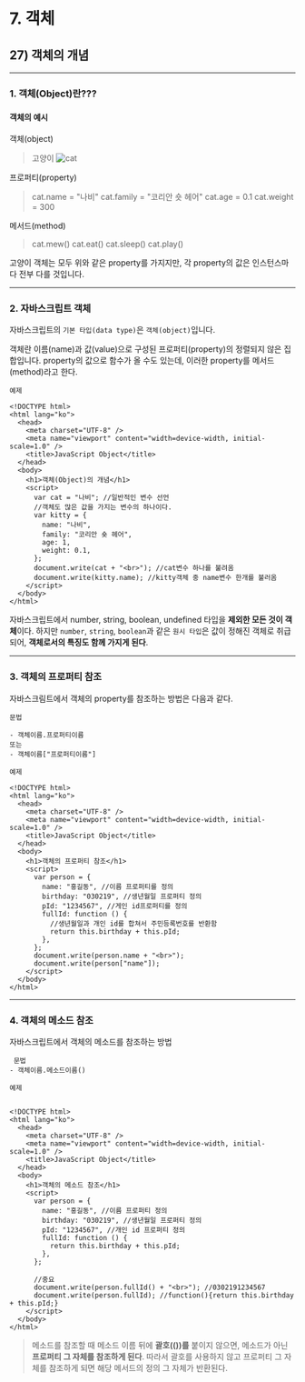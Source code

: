 # 7. 객체

## 27) 객체의 개념

---

### 1. 객체(Object)란???

#### 객체의 예시

객체(object)

> 고양이
> ![cat](http://tcpschool.com/lectures/img_js_kitty.png)

프로퍼티(property)

> cat.name = "나비"
> cat.family = "코리안 숏 헤어"
> cat.age = 0.1
> cat.weight = 300

메서드(method)

> cat.mew()
> cat.eat()
> cat.sleep()
> cat.play()

고양이 객체는 모두 위와 같은 property를 가지지만, 각 property의 값은 인스턴스마다 전부 다를 것입니다.

---

### 2. 자바스크립트 객체

자바스크립트의 `기본 타입(data type)`은 `객체(object)`입니다.

객체란 이름(name)과 값(value)으로 구성된 프로퍼티(property)의 정렬되지 않은 집합입니다.
property의 값으로 함수가 올 수도 있는데, 이러한 property를 메서드(method)라고 한다.

```
예제

<!DOCTYPE html>
<html lang="ko">
  <head>
    <meta charset="UTF-8" />
    <meta name="viewport" content="width=device-width, initial-scale=1.0" />
    <title>JavaScript Object</title>
  </head>
  <body>
    <h1>객체(Object)의 개념</h1>
    <script>
      var cat = "나비"; //일반적인 변수 선언
      //객체도 많은 값을 가지는 변수의 하나이다.
      var kitty = {
        name: "나비",
        family: "코리안 숏 헤어",
        age: 1,
        weight: 0.1,
      };
      document.write(cat + "<br>"); //cat변수 하나를 불려옴
      document.write(kitty.name); //kitty객체 중 name변수 한개를 불러옴
    </script>
  </body>
</html>
```

자바스크립트에서 number, string, boolean, undefined 타입을 **제외한 모든 것이 객체**이다.
하지만 `number`, `string`, `boolean`과 같은 `원시 타입`은 값이 정해진 객체로 취급되어, **객체로서의 특징도 함께 가지게 된다**.

---

### 3. 객체의 프로퍼티 참조

자바스크림트에서 객체의 property를 참조하는 방법은 다음과 같다.

```
문법

- 객체이름.프로퍼티이름
또는
- 객체이름["프로퍼티이름"]
```

```
예제

<!DOCTYPE html>
<html lang="ko">
  <head>
    <meta charset="UTF-8" />
    <meta name="viewport" content="width=device-width, initial-scale=1.0" />
    <title>JavaScript Object</title>
  </head>
  <body>
    <h1>객체의 프로퍼티 참조</h1>
    <script>
      var person = {
        name: "홍길동", //이름 프로퍼티를 정의
        birthday: "030219", //생년월일 프로퍼티 정의
        pId: "1234567", //게인 id프로퍼티를 정의
        fullId: function () {
          //생년월일과 개인 id를 합쳐서 주민등록번호를 반환함
          return this.birthday + this.pId;
        },
      };
      document.write(person.name + "<br>");
      document.write(person["name"]);
    </script>
  </body>
</html>
```

---

### 4. 객체의 메소드 참조

자바스크립트에서 객체의 메소드를 참조하는 방법

```
 문법
- 객체이름.메소드이름()
```

```
예제


<!DOCTYPE html>
<html lang="ko">
  <head>
    <meta charset="UTF-8" />
    <meta name="viewport" content="width=device-width, initial-scale=1.0" />
    <title>JavaScript Object</title>
  </head>
  <body>
    <h1>객체의 메소드 참조</h1>
    <script>
      var person = {
        name: "홍길동", //이름 프로퍼티 정의
        birthday: "030219", //생년월일 프로퍼티 정의
        pId: "1234567", //개인 id 프로퍼티 정의
        fullId: function () {
          return this.birthday + this.pId;
        },
      };

      //중요
      document.write(person.fullId() + "<br>"); //0302191234567
      document.write(person.fullId); //function(){return this.birthday + this.pId;}
    </script>
  </body>
</html>
```

> 메소드를 참조할 때 메소드 이름 뒤에 **괄호(())를** 붙이지 않으면, 메소드가 아닌 **프로퍼티 그 자체를 참조하게 된다**.
> 따라서 괄호를 사용하지 않고 프로퍼티 그 자체를 참조하게 되면 해당 메서드의 정의 그 자체가 반환된다.
